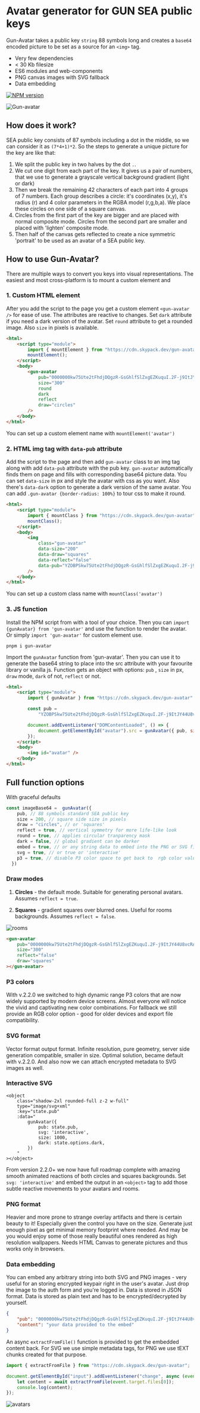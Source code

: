 # Avatar generator for GUN SEA public keys

Gun-Avatar takes a public key `string` 88 symbols long and creates a `base64` encoded picture to be set as a source for an `<img>` tag.

- Very few dependencies
- < 30 Kb filesize
- ES6 modules and web-components
- PNG canvas images with SVG fallback
- Data embedding

<a href="https://www.npmjs.com/package/gun-avatar" target="_blank"><img src="https://img.shields.io/npm/v/gun-avatar?color=E23C92&logo=npm&style=for-the-badge" alt="NPM version"></a>

![Gun-avatar](/avatars-l.jpg)

## How does it work?

SEA public key consists of 87 symbols including a dot in the middle, so we can consider it as `(7*4+1)*2`. So the steps to generate a unique picture for the key are like that:

1. We split the public key in two halves by the dot `.`.
2. We cut one digit from each part of the key. It gives us a pair of numbers, that we use to generate a grayscale vertical background gradient (light or dark)
3. Then we break the remaining 42 characters of each part into 4 groups of 7 numbers. Each group describes a circle: it's coordinates (x,y), it's radius (r) and 4 color parameters in the RGBA model (r,g,b,a). We place these circles on one side of a square canvas.
4. Circles from the first part of the key are bigger and are placed with normal composite mode. Circles from the second part are smaller and placed with 'lighten' composite mode.
5. Then half of the canvas gets reflected to create a nice symmetric 'portrait' to be used as an avatar of a SEA public key.

## How to use Gun-Avatar?

There are multiple ways to convert you keys into visual representations. The easiest and most cross-platform is to mount a custom element and

### 1. Custom HTML element

After you add the script to the page you get a custom element `<gun-avatar />` for ease of use. The attributes are reactive to changes. Set `dark` attribute if you need a dark version of the avatar. Set `round` attribute to get a rounded image. Also `size` in pixels is available.

```html
<html>
	<script type="module">
		import { mountElement } from "https://cdn.skypack.dev/gun-avatar";
		mountElement();
	</script>
	<body>
		<gun-avatar
			pub="0000000kw75Ute2tFhdjDQgzR-GsGhlfSlZxgEZKuquI.2F-j9ItJY44U8vcRAsj-5lxnECG5TDyuPD8gEiuInp8"
			size="300"
			round
			dark
			reflect
			draw="circles"
		/>
	</body>
</html>
```

You can set up a custom element name with `mountElement('avatar')`

### 2. HTML img tag with `data-pub` attribute

Add the script to the page and then add `gun-avatar` class to an img tag along with add `data-pub` attribute with the pub key. `gun-avatar` automatically finds them on page and fills with corresponding base64 picture data. You can set `data-size` in px and style the avatar with css as you want. Also there's `data-dark` option to generate a dark version of the same avatar. You can add `.gun-avatar {border-radius: 100%}` to tour css to make it round.

```html
<html>
	<script type="module">
		import { mountClass } from "https://cdn.skypack.dev/gun-avatar";
		mountClass();
	</script>
	<body>
		<img
			class="gun-avatar"
			data-size="200"
			data-draw="squares"
			data-reflect="false"
			data-pub="YZOBPSkw75Ute2tFhdjDQgzR-GsGhlfSlZxgEZKuquI.2F-j9ItJY44U8vcRAsj-5lxnECG5TDyuPD8gEiuInp8"
		/>
	</body>
</html>
```

You can set up a custom class name with `mountClass('avatar')`

### 3. JS function

Install the NPM script from with a tool of your choice. Then you can `import {gunAvatar} from 'gun-avatar'` and use the function to render the avatar. Or simply `import 'gun-avatar'` for custom element use.

```shell
pnpm i gun-avatar
```

Import the `gunAvatar` function from 'gun-avatar'. Then you can use it to generate the base64 string to place into the src attribute with your favourite library or vanilla js. Function gets an object with options: `pub` , `size` in px, `draw` mode, `dark` of not, `reflect` or not.

```html
<html>
	<script type="module">
		import { gunAvatar } from "https://cdn.skypack.dev/gun-avatar";

		const pub =
			"YZOBPSkw75Ute2tFhdjDQgzR-GsGhlfSlZxgEZKuquI.2F-j9ItJY44U8vcRAsj-5lxnECG5TDyuPD8gEiuInp8";

		document.addEventListener("DOMContentLoaded", () => {
			document.getElementById("avatar").src = gunAvatar({ pub, size: 200 });
		});
	</script>
	<body>
		<img id="avatar" />
	</body>
</html>
```

## Full function options

With graceful defaults

```js
const imageBase64 =  gunAvatar({
    pub, // 88 symbols standard SEA public key
    size = 200, // square side size in pixels
    draw = "circles", // or 'squares'
    reflect = true, // vertical symmetry for more life-like look
    round = true, // applies circular tranparency mask
	dark = false, // global gradient can be darker
    embed = true, // or any string data to embed into the PNG or SVG file, can be extracted later. Very convenient place for storing encrypted keys right in the avatar file.
    svg = true, // or true or 'interactive'
    p3 = true, // disable P3 color space to get back to  rgb color values
  })
```

### Draw modes

1. **Circles** - the default mode. Suitable for generating personal avatars. Assumes `reflect = true`.

2. **Squares** - gradient squares over blurred ones. Useful for rooms backgrounds. Assumes `reflect = false`.

![rooms](https://raw.githubusercontent.com/DeFUCC/gun-avatar/master/rooms.gif)

```html
<gun-avatar
	pub="0000000kw75Ute2tFhdjDQgzR-GsGhlfSlZxgEZKuquI.2F-j9ItJY44U8vcRAsj-5lxnECG5TDyuPD8gEiuInp8"
	size="300"
	reflect="false"
	draw="squares"
></gun-avatar>
```

### P3 colors

With v.2.2.0 we switched to high dynamic range P3 colors that are now widely supported by modern device screens. Almost everyone will notice the vivid and captivating new color combinations. For fallback we still provide an RGB color option - good for older devices and export file compatibility.

### SVG format

Vector format output format. Infinite resolution, pure geometry, server side generation compatible, smaller in size. Optimal solution, became default with v.2.2.0. And also now we can attach encrypted metadata to SVG images as well.

### Interactive SVG

```vue
<object
	class="shadow-2xl rounded-full z-2 w-full"
	type="image/svg+xml"
	:key="state.pub"
	:data="
		gunAvatar({
			pub: state.pub,
			svg: 'interactive',
			size: 1000,
			dark: state.options.dark,
		})
	"
></object>
```

From version 2.2.0+ we now have full roadmap complete with amazing smooth animated reactions of both circles and squares backgrounds. Set `svg: 'interactive'` and embed the output in an `<object>` tag to add those subtle reactive movements to your avatars and rooms.

### PNG format

Heavier and more prone to strange overlay artifacts and there is certain beauty to it! Especially given the control you have on the size. Generate just enough pixel as get minimal memory footprint where needed. And may be you would enjoy some of those really beautiful ones rendered as high resolution wallpapers. Needs HTML Canvas to generate pictures and thus works only in browsers.

### Data embedding

You can embed any arbitrary string into both SVG and PNG images - very useful for an storing encrypted keypair right in the user's avatar. Just drop the image to the auth form and you're logged in. Data is stored in JSON format. Data is stored as plain text and has to be encrypted/decrypted by yourself.

```json
{
	"pub": "0000000kw75Ute2tFhdjDQgzR-GsGhlfSlZxgEZKuquI.2F-j9ItJY44U8vcRAsj-5lxnECG5TDyuPD8gEiuInp8",
	"content": "your data provided to the embed"
}
```

An async `extractFromFile()` function is provided to get the embedded content back. For SVG we use simple metadata tags, for PNG we use tEXT chunks created for that purpose.

```js
import { extractFromFile } from "https://cdn.skypack.dev/gun-avatar";

document.getElementById("input").addEventListener("change", async (event) => {
	let content = await extractFromFile(event.target.files[0]);
	console.log(content);
});
```

![avatars](/avatars.jpg)

